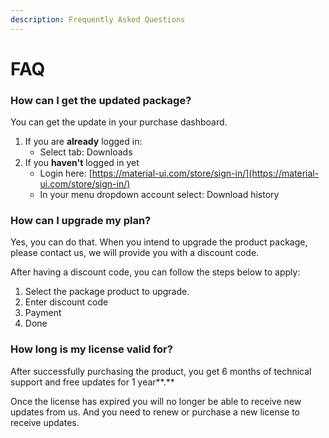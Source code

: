 ```yaml
---
description: Frequently Asked Questions
---
```


# FAQ

### **How can I get the updated package?**

You can get the update in your purchase dashboard.

1. If you are **already** logged in:&#x20;
   * Select tab: Downloads
2. If you **haven't** logged in yet
   * Login here: [https://material-ui.com/store/sign-in/](https://material-ui.com/store/sign-in/)
   * In your menu dropdown account select: Download history

### **How can I upgrade my plan?**

Yes, you can do that. When you intend to upgrade the product package, please contact us, we will provide you with a discount code.

After having a discount code, you can follow the steps below to apply:

1. Select the package product to upgrade.
2. Enter discount code
3. Payment
4. Done

### **How long is my license valid for?**

After successfully purchasing the product, you get 6 months of technical support and free updates for 1 year**.**

Once the license has expired you will no longer be able to receive new updates from us. And you need to renew or purchase a new license to receive updates.
